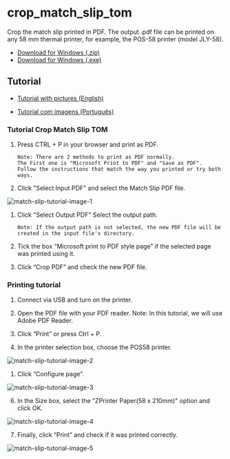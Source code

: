 # crop_match_slip_tom
Crop the match slip printed in PDF. The output .pdf file can be printed on any 58 mm thermal printer, for example, the POS-58 printer (model JLY-58).

- [Download for Windows (.zip)](https://drive.google.com/file/d/1qI9q4b6dQM6QpMv6kgMzFzQAIno4vo5t/view)
- [Download for Windows (.exe)](https://drive.google.com/file/d/1A6FwVGr5xrvX9xL1-RsXeJmpNba-mnnM/view)

## Tutorial

- [Tutorial with pictures (English)](https://docs.google.com/document/d/192dWLBdTF0V07t8vZuskYtMIyf7CMhtxE0CMEKWlkR4/edit)

- [Tutorial com imagens (Português)](https://docs.google.com/document/d/185Rt67DwFnCKbkHu1ryvwpoR8krThXAZLQOQ7VEB8BI/edit)

### Tutorial Crop Match Slip TOM

1. Press CTRL + P in your browser and print as PDF.
   ````
   Note: There are 2 methods to print as PDF normally.
   The First one is "Microsoft Print to PDF" and "Save as PDF".
   Follow the instructions that match the way you printed or try both ways.
2. Click "Select Input PDF" and select the Match Slip PDF file.

![match-slip-tutorial-image-1](images/picture-1.png)

1. Click "Select Output PDF" Select the output path.
   ```
   Note: If the output path is not selected, the new PDF file will be created in the input file's directory.
2.  Tick the box “Microsoft print to PDF style page” if the selected page was printed using it.

3. Click “Crop PDF” and check the new PDF file.

### Printing tutorial

1. Connect via USB and turn on the printer.

2. Open the PDF file with your PDF reader.
   Note: In this tutorial, we will use Adobe PDF Reader.

3. Click “Print” or press Ctrl + P.

4. In the printer selection box, choose the POS58 printer.

![match-slip-tutorial-image-2](images/picture-2.png)

1. Click “Configure page”.

![match-slip-tutorial-image-3](images/picture-3.png)

6. In the Size box, select the "ZPrinter Paper(58 x 210mm)" option and click OK.

![match-slip-tutorial-image-4](images/picture-4.png)

7. Finally, click “Print” and check if it was printed correctly.

![match-slip-tutorial-image-5](images/picture-5.png)
